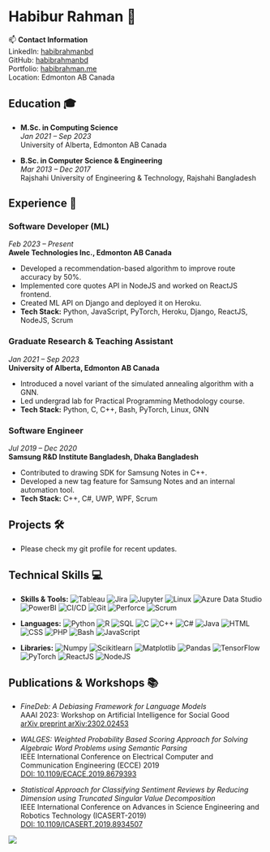 # Habibur Rahman 🌟

📫 **Contact Information**  
LinkedIn: [habibrahmanbd](https://linkedin.com/in/habibrahmanbd)  
GitHub: [habibrahmanbd](https://github.com/habibrahmanbd)  
Portfolio: [habibrahman.me](https://habibrahman.me)  
Location: Edmonton AB Canada

## Education 🎓

- **M.Sc. in Computing Science**  
  _Jan 2021 – Sep 2023_  
  University of Alberta, Edmonton AB Canada

- **B.Sc. in Computer Science & Engineering**  
  _Mar 2013 – Dec 2017_  
  Rajshahi University of Engineering & Technology, Rajshahi Bangladesh

## Experience 💼

### Software Developer (ML)  
_Feb 2023 – Present_  
**Awele Technologies Inc., Edmonton AB Canada**
- Developed a recommendation-based algorithm to improve route accuracy by 50%.
- Implemented core quotes API in NodeJS and worked on ReactJS frontend.
- Created ML API on Django and deployed it on Heroku.
- **Tech Stack:** Python, JavaScript, PyTorch, Heroku, Django, ReactJS, NodeJS, Scrum

### Graduate Research & Teaching Assistant  
_Jan 2021 – Sep 2023_  
**University of Alberta, Edmonton AB Canada**
- Introduced a novel variant of the simulated annealing algorithm with a GNN.
- Led undergrad lab for Practical Programming Methodology course.
- **Tech Stack:** Python, C, C++, Bash, PyTorch, Linux, GNN

### Software Engineer  
_Jul 2019 – Dec 2020_  
**Samsung R&D Institute Bangladesh, Dhaka Bangladesh**
- Contributed to drawing SDK for Samsung Notes in C++.
- Developed a new tag feature for Samsung Notes and an internal automation tool.
- **Tech Stack:** C++, C#, UWP, WPF, Scrum

## Projects 🛠️
 - Please check my git profile for recent updates.

## Technical Skills 💻

- **Skills & Tools:**
   ![Tableau](https://img.shields.io/badge/-Tableau-E97627?style=flat-square&logo=Tableau)
   ![Jira](https://img.shields.io/badge/-Jira-0052CC?style=flat-square&logo=Jira)
   ![Jupyter](https://img.shields.io/badge/-Jupyter-F37626?style=flat-square&logo=Jupyter)
   ![Linux](https://img.shields.io/badge/-Linux-FCC624?style=flat-square&logo=Linux)
   ![Azure Data Studio](https://img.shields.io/badge/-AzureDataStudio-0078D4?style=flat-square&logo=MicrosoftAzure)
   ![PowerBI](https://img.shields.io/badge/-PowerBI-F2C811?style=flat-square&logo=Power-BI)
   ![CI/CD](https://img.shields.io/badge/-CI%2FCD-2088FF?style=flat-square&logo=CircleCI)
   ![Git](https://img.shields.io/badge/-Git-F05032?style=flat-square&logo=Git)
   ![Perforce](https://img.shields.io/badge/-Perforce-404040?style=flat-square&logo=Perforce)
   ![Scrum](https://img.shields.io/badge/-Scrum-6DB33F?style=flat-square&logo=Scrum)

- **Languages:**
   ![Python](https://img.shields.io/badge/-Python-3776AB?style=flat-square&logo=Python) ![R](https://img.shields.io/badge/-R-276DC3?style=flat-square&logo=R)
   ![SQL](https://img.shields.io/badge/-SQL-4479A1?style=flat-square&logo=MySQL)
   ![C](https://img.shields.io/badge/-C-A8B9CC?style=flat-square&logo=C)
   ![C++](https://img.shields.io/badge/-C++-00599C?style=flat-square&logo=C%2B%2B)
   ![C#](https://img.shields.io/badge/-C%23-239120?style=flat-square&logo=C-Sharp)
   ![Java](https://img.shields.io/badge/-Java-007396?style=flat-square&logo=Java)
   ![HTML](https://img.shields.io/badge/-HTML-E34F26?style=flat-square&logo=HTML5)
   ![CSS](https://img.shields.io/badge/-CSS-1572B6?style=flat-square&logo=CSS3)
   ![PHP](https://img.shields.io/badge/-PHP-777BB4?style=flat-square&logo=PHP)
   ![Bash](https://img.shields.io/badge/-Bash-4EAA25?style=flat-square&logo=GNU-Bash)
   ![JavaScript](https://img.shields.io/badge/-JavaScript-F7DF1E?style=flat-square&logo=JavaScript)
- **Libraries:**
   ![Numpy](https://img.shields.io/badge/-Numpy-013243?style=flat-square&logo=Numpy)
   ![Scikitlearn](https://img.shields.io/badge/-Scikitlearn-F7931E?style=flat-square&logo=Scikit-Learn)
   ![Matplotlib](https://img.shields.io/badge/-Matplotlib-267F99?style=flat-square&logo=Python)
   ![Pandas](https://img.shields.io/badge/-Pandas-150458?style=flat-square&logo=Pandas)
   ![TensorFlow](https://img.shields.io/badge/-TensorFlow-FF6F00?style=flat-square&logo=TensorFlow)
   ![PyTorch](https://img.shields.io/badge/-PyTorch-EE4C2C?style=flat-square&logo=PyTorch)
   ![ReactJS](https://img.shields.io/badge/-ReactJS-61DAFB?style=flat-square&logo=React)
   ![NodeJS](https://img.shields.io/badge/-NodeJS-339933?style=flat-square&logo=Node.js)

## Publications & Workshops 📚

- _FineDeb: A Debiasing Framework for Language Models_  
  AAAI 2023: Workshop on Artificial Intelligence for Social Good  
  [arXiv preprint arXiv:2302.02453](https://arxiv.org/abs/2302.02453)

- _WALGES: Weighted Probability Based Scoring Approach for Solving Algebraic Word Problems using Semantic Parsing_  
  IEEE International Conference on Electrical Computer and Communication Engineering (ECCE) 2019  
  [DOI: 10.1109/ECACE.2019.8679393](https://doi.org/10.1109/ECACE.2019.8679393)

- _Statistical Approach for Classifying Sentiment Reviews by Reducing Dimension using Truncated Singular Value Decomposition_  
  IEEE International Conference on Advances in Science Engineering and Robotics Technology (ICASERT-2019)  
  [DOI: 10.1109/ICASERT.2019.8934507](https://doi.org/10.1109/ICASERT.2019.8934507)



![](https://komarev.com/ghpvc/?username=habibrahmanbd&style=flat-square)

